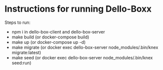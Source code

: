 <h1>Instructions for running Dello-Boxx</h1>

Steps to run:

- npm i in dello-box-client and dello-box-server
- make build (or docker-compose build)
- make up (or docker-compose up -d)
- make migrate (or docker exec dello-box-server node_modules/.bin/knex migrate:latest)
- make seed (or docker exec dello-box-server node_modules/.bin/knex seed:run)
